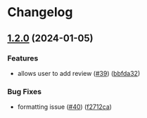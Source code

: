# Changelog

## [1.2.0](https://github.com/CCTPlus/coffeetracker/compare/v1.1.0...v1.2.0) (2024-01-05)


### Features

* allows user to add review ([#39](https://github.com/CCTPlus/coffeetracker/issues/39)) ([bbfda32](https://github.com/CCTPlus/coffeetracker/commit/bbfda32c9fc77596fffd9656c9f2eed735695ff6))


### Bug Fixes

* formatting issue ([#40](https://github.com/CCTPlus/coffeetracker/issues/40)) ([f2712ca](https://github.com/CCTPlus/coffeetracker/commit/f2712ca81e544a8f7bdd21543703e26e6d7c8127))
